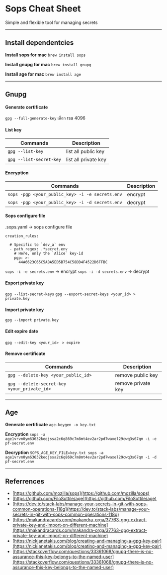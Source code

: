 # Sops Cheat Sheet

Simple and flexible tool for managing secrets

---
## Install dependentcies
<b>Install sops for mac</b>
`brew install sops`

<b>Install gnupg for mac</b>
`brew install gnupg`

<b>Install age for mac</b>
`brew install age`

---
## Gnupg
#### Generate certificate
`gpg --full-generate-key`  เลือก rsa 4096

#### List key
| Commands                | Description          |
| ----------------------- | -------------------- |
| `gpg --list-key`        | list all public key  |
| `gpg --list-secret-key` | list all private key |

#### Encryption
| Commands                                        | Description |
| ----------------------------------------------- | ----------- |
| `sops -pgp <your_public_key> -i -e secrets.env` | encrypt     |
| `sops -pgp <your_public_key> -i -d secrets.env` | decrypt     |


#### Sops configure file
.sops.yaml -> sops configure file

```
creation_rules:

  # Specific to `dev_a` env
  - path_regex: .*secret.env
    # Here, only the `Alice` key-id
    pgp: >-
      44A6623C65C5ABA5ED5B754C58DD4F4522D6FFBC
```

`sops -i -e secrets.env` -> encrypt
`sops -i -d secrets.env` -> decrypt


#### Export private key
`gpg --list-secret-keys`
`gpg --export-secret-keys <your_id> > private.key`

#### Import private key
`gpg --import private.key`

#### Edit expire date
`gpg --edit-key <your_id>`
` > expire`

#### Remove certificate
| Commands                                    | Description        |
| ------------------------------------------- | ------------------ |
| `gpg --delete-key <your_public_id>`         | remove public key  |
| `gpg --delete-secret-key <your_private_id>` | remove private key |
---

## Age
<b>Generate certificate</b>
`age-keygen -o key.txt`

<b>Encryption</b>
`sops -a age1vrvm0ym63632keqjssa2c6q869c7m8mt4ev2ar2pd7waxel29cwq3s67qm -i -e pf-secret.env`

<b>Decryption</b>
`SOPS_AGE_KEY_FILE=key.txt sops -a age1vrvm0ym63632keqjssa2c6q869c7m8mt4ev2ar2pd7waxel29cwq3s67qm -i -d pf-secret.env`

---

## Referrences
- [https://github.com/mozilla/sops](https://github.com/mozilla/sops)
- [https://github.com/FiloSottile/age](https://github.com/FiloSottile/age)
- [https://dev.to/stack-labs/manage-your-secrets-in-git-with-sops-common-operations-118g](https://dev.to/stack-labs/manage-your-secrets-in-git-with-sops-common-operations-118g)
- [https://makandracards.com/makandra-orga/37763-gpg-extract-private-key-and-import-on-different-machine](https://makandracards.com/makandra-orga/37763-gpg-extract-private-key-and-import-on-different-machine)
- [https://nickjanetakis.com/blog/creating-and-managing-a-gpg-key-pair](https://nickjanetakis.com/blog/creating-and-managing-a-gpg-key-pair)
- [https://stackoverflow.com/questions/33361068/gnupg-there-is-no-assurance-this-key-belongs-to-the-named-user](https://stackoverflow.com/questions/33361068/gnupg-there-is-no-assurance-this-key-belongs-to-the-named-user)
